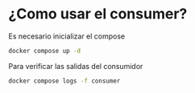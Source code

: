 # ¿Como usar el consumer?
Es necesario inicializar el compose

```bash
docker compose up -d
```
Para verificar las salidas del consumidor
```bash
docker compose logs -f consumer
```
